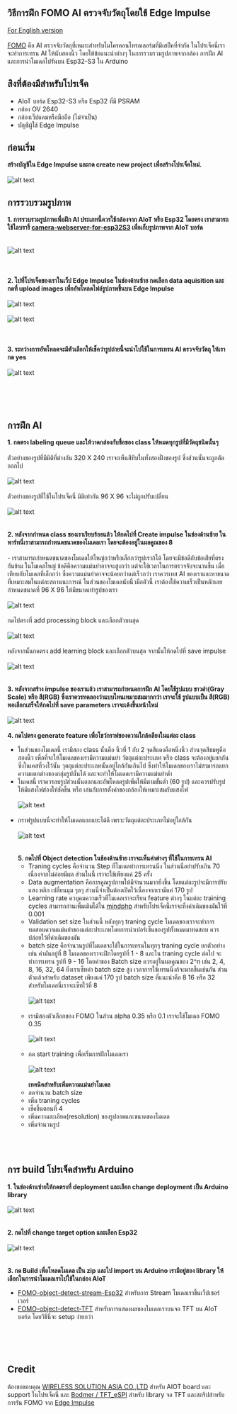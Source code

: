 
## วิธีการฝึก FOMO AI ตรวจจับวัตถุโดยใช้ Edge Impulse
 [For English version](https://github.com/San279/AIoT_Board/blob/main/Readme.md)
 <br/>
 <br/>
  [FOMO](https://docs.edgeimpulse.com/docs/edge-impulse-studio/learning-blocks/object-detection/fomo-object-detection-for-constrained-devices) คือ AI ตรวจจับวัตถุที่เหมาะสำหรับไมโครคอนโทรลเลอร์มที่มีเสป็คที่จำกัด ในโปรเจ็คนี่เราจะทำการเทรน AI ให้นับสองนิ้ว โดยให้ข้อแนะนำต่างๆ ในการรวบรวมรูปภาพจากกล้อง การฝึก AI และการนำโมเดลไปรันบน Esp32-S3 ใน Arduino
<br/>
## สิงที่ต้องมีสำหรับโปรเจ็ค
 - AIoT บอร์ด Esp32-S3 หรือ Esp32 ที่มี PSRAM
 - กล้อง OV 2640
 - กล้องเว็ปแคมหรือมือถือ (ไม่จำเป็น)
 - บัญชีผู้ใช้ Edge Impulse
## ก่อนเริ่ม
  <strong> สร้างบัญชีใน Edge Impulse และกด create new project เพื่อสร้างโปรเจ็คใหม่. </strong> 
  <br/> <br/>
  ![alt text](/Images_for_readme/create_new_project.PNG)
<br/>
## การรวบรวมรูปภาพ
  <strong> 1. การรวบรวมรูปภาพเพื่อฝึก AI ประเภทนี้ควรใช้กล้องจาก AIoT หรือ Esp32 โดยตรง เราสามารถใช้ไลบรารี่ [camera-webserver-for-esp32S3](https://github.com/San279/AIoT_Board/blob/main/camera-webserver-for-esp32S3/README-th.md) เพื่อเก็บรูปภาพจาก AIoT บอร์ด </strong>
<br/><br/>   
  ![alt text](/Images_for_readme/webserver.PNG)
<br/> <br/> <br/><br/>
 <strong>2. ไปที่โปรเจ็คของเราในเว็ป Edge Impulse ในช่องด้านซ้าย กดเลือก data aquisition และกดที่ upload images เพื่ออัพโหลดไฟล์รูปภาพขึ้นบน Edge Impulse</strong>
 <br/> <br/> 
 ![alt text](/Images_for_readme/add_data.PNG)
  <br/> <br/>
![alt text](/Images_for_readme/upload_data.PNG)
  <br/> <br/> <br/> <br/> 
 <strong>3. ระหว่างการอัพโหลดจะมีตัวเลือกให้เช็คว่ารูปถ่ายนี้จะนำไปใช้ในการเทรน AI ตรวจจับวัตถุ ให้เรากด yes</strong>
  <br/> <br/> 
![alt text](/Images_for_readme/object_detection_tab..PNG)
  <br/> <br/>  <br/> <br/> <br/> 
## การฝึก AI 
  <strong> 1. กดตรง labeling queue และให้วาดกล่องกับชื่อของ class ให้หมดทุกรูปที่มีวัตถุชนิดนั้นๆ </strong>
     <br/> <br/>
ตัวอย่างของรูปที่มีมิติที่ต่างกัน 320 X 240 เราจะเห็นสีทึบในทั้งสองฝั่งของรูป ซึ่งส่วนนั้นจะถูกตัดออกไป 
 <br/> <br/>
   ![alt text](/Images_for_readme/label_320.PNG)
    <br/> <br/>
ตัวอย่างของรูปที่ใช้ในโปรเจ็คนี่ มิติเท่ากัน 96 X 96 จะไม่ถูกปรับเปลี่ยน
  <br/> <br/>
   ![alt text](/Images_for_readme/label_96.PNG)
<br/> <br/> <br/>
 <strong> 2. หลังจากกำหนด class ของเราเรียบร้อยแล้ว ให้กดไปที่ Create impulse ในช่องด้านซ้าย ในพาร์ทนี่เราสามารถกำหนดขนาดของโมเดลเรา โดยจะต้องอยู่ในผลคูณของ 8 </strong>
    <br/><br/>
    - เราสามารถกำหนดขนาดของโมเดลให้ใหญ่กว่าหรือเล็กกว่ารูปเราก้ได้ โดยจะมีข้อดีกับข้อเสียที่ตรงกันข้าม ในโมเดลใหญ่ ข้อดีคือความแม่นยำอาจจะสูงกว่า แต่จะใช้เวลาในการตรวจจับจะนานขึ้น เมื่อเทียบกับโมเดลที่เล็กกว่า ซึ่งความแม่นยำอาจจะน้อยกว่าแต่เร็วกว่า เราควรเทส AI ของเราและหาขนาดที่เหมาะสมในแต่ละสถานนะการณ์ ในส่วนของโมเดลนับนิ้วมือตัวนี้ เราต้องใช้ความเร็วเป็นหลักเลยกำหนดขนาดที่ 96 X 96 ให้มีขนาดเท่ารูปของเรา 
 <br/> <br/>
 ![alt text](/Images_for_readme/input_size.PNG)
<br/> <br/>
กดไปตรงที่ add processing block และเลือกตัวบนสุด
<br/> <br/>
 ![alt text](/Images_for_readme/add_processing.PNG)
<br/><br/>
หลังจากนั้นกดตรง add learning block และเลือกตัวบนสุด จากนั้นให้กดไปที่ save impulse
 <br/> <br/>
 ![alt text](/Images_for_readme/learning_block.PNG)
<br/><br/> <br/>
<strong> 3. หลังจากสร้าง impulse ของเราแล้ว เราสามารถกำหนดการฝึก AI โดยใช้รูปแบบ ขาวดำ(Gray Scale) หรือ สี(RGB) ซึ่งเราควรทดลองว่าแบบไหนเหมาะสมมากกว่า เราจะใช้ รูปแบบเป็น สี(RGB) พอเลือกเสร็จให้กดไปที่ save parameters เราจะเด้งขึ้นหน้าใหม่</strong>
<br/>  <br/>
 ![alt text](/Images_for_readme/rgb.PNG)
<br/> <br/>
<strong> 4. กดไปตรง generate feature เพื่อโชว์กราฟของความใกล้คลียงในแต่ละ class </strong>
 - ในส่วนของโมเดลนี้ เรามีสอง class นั้นคือ นิ้วที่ 1 กับ 2 จุดสีแดงคือหนึ่งนิ้ว ส่วนจุดสีชมพูคือสองนิ้ว เพื่อที่จะให้โมเดลของเรามีความแม่นยำ วัตถุแต่ละประเภท หรือ class จะต้องอยู่แยกกัน ซึ่งในเคสที่วงใว้นั้น วุตถุแต่ละประเภทนั้นอยู่ไกล้กันเกินไป ซึ่งทำให้โมเดลของเราไม่สามารถแยกความแตกต่างของกลุ่มรูปนั้นได้ และจะทำให้โมเดลเรามีความแม่นยำต่ำ
 - ในเคสนี้ เราควรลบรูปส่วนนั้นออกและอัพโหลดรูปเพิ่มให้มีตามขั้นต่ำ (60 รูป) และควรปรับรูปให้มีแสงไฟส่องให้ชัดขึ้น หรือ เล่นกับการตั้งค่าของกล้องให้เหมาะสมกับแสงไฟ
<br/><br/>
 ![alt text](/Images_for_readme/feature_unedit.PNG)
<br/> <br/>
- กราฟรูปแบบนี่จะทำให้โมเดลแยกแยะได้ดี เพราะวัตถุแต่ละประเภทไม่อยู่ใกล้กัน
 <br/> <br/>
 ![alt text](/Images_for_readme/feature_edited.PNG)
<br/><br/> <br/>
<strong> 5. กดไปที่ Object detection ในช้องด้านซ้าย เราจะเห็นค่าต่างๆ ที่ใช้ในการเทรน AI </strong>
  - Traning cycles คือจำนวน Step ที่โมเดลทำการเทรนนิ่ง ในส่วนนี่อย่าปรับเกิน 70 เนื่องจากไม่ค่อยมีผล ส่วนในนี้ เราจะใช้เพียงแค่ 25 ครั้ง
  - Data augmentation คือการคูณรูปภาพให้มีจำนวนมากยิ่งขึ้น โดยแต่ละรูปจะมีการปรับแสง พลิก เปลี่ยนมุม ๆลๆ ส่วนนี่จำเป็นต้องเปิดใว้เนื่องจากเรามีแค่ 170 รูป
  - Learning rate ควบุคมความเร็วที่โมเดลเราจะเรียน feature ต่างๆ ในแต่ละ training cycles สามารถอ่านเพื่มเติมได้ใน [mindphp](https://www.mindphp.com/%E0%B8%9A%E0%B8%97%E0%B9%80%E0%B8%A3%E0%B8%B5%E0%B8%A2%E0%B8%99%E0%B8%AD%E0%B8%AD%E0%B8%99%E0%B9%84%E0%B8%A5%E0%B8%99%E0%B9%8C/python-tensorflow/8491-what-is-the-learning-rate.html) สำหรับโปรเจ็คนี้เราจะทิ้งค่าเดิมของมันใว้ที่ 0.001
  - Validation set size ในส่วนนี้ หลังทุกๆ traning cycle โมเดลของเราจะทำการทดสอบความแม่นยำของแต่ละประเภทโดยการนำเปอร์เซ็นของรูปทั้งหมดมาทดสอบ ควรปล่อยใว้ที่ค่าเดิมของมัน
  - batch size คือจำนวนรูปที่โมเดลจะใช้ในการเทรนในทุกๆ traning cycle ยกตัวอย่างเช่น ค่ามันอยู่ที่ 8 โมเดลของเราจะฝึกโดยรูปที่ 1 - 8 และใน traning cycle ต่อไป จะทำการเทรน รูปที 9 - 16 โดยค่าของ Batch size ควรอยู่ในผลคูณของ 2^n เช่น 2, 4, 8, 16, 32, 64 ยิ่งเราเซ็ทค่า batch size สูง เวลาการใช้เทรนนิ่งก้จะมากขึ้นเช่นกัน ส่วนตัวแล้วสำหรับ dataset เพียงแค่ 170 รูป batch size ที่แนะนำคือ 8 16 หรือ 32 สำหรับโมเดลนี่เราจะเซ็ทใว้ที่ 8 
<br/><br/>
 ![alt text](/Images_for_readme/best_setting.PNG)
<br/><br/>
  - เรามีสองตัวเลือกของ FOMO ในส่วน alpha 0.35 หรือ 0.1 เราจะใช้โมเดล FOMO 0.35
<br/><br/>
   ![alt text](/Images_for_readme/model_choice.PNG)
<br/><br/>
  - กด start training เพื่อเริ่มการฝึกโมเดลเรา
     <br/><br/>
   ![alt text](/Images_for_readme/100.PNG)
  <br/><br/>
  <strong> เทคนิคสำหรับเพิ่มความแม่นยำโมเดล </strong>
  - ลดจำนวน batch size
  - เพิ่ม traning cycles
  - เช็คขึ้นตอนที่ 4
  - เพิ่มความละเอียด(resolution) ของรูปถาพและขนาดของโมเดล
  - เพิ่มจำนวนรูป
  <br/><br/><br/><br/>
## การ build โปรเจ็คสำหรับ Arduino
  <strong> 1. ในช่องด้านซ่ายให้กดตรงที่ deployment และเลือก change deployment เป็น Arduino library </strong>
    <br/> <br/>
   ![alt text](/Images_for_readme/deployment1.PNG)
   <br/><br/><br/>
  <strong> 2. กดไปที่ change target option และเลือก Esp32 </strong>
   <br/> <br/>
   ![alt text](/Images_for_readme/deployment2.PNG)
   <br/> <br/><br/>
  <strong> 3. กด Build เพื่อโหลดโมเดล เป็น zip และไป import บน Arduino เรามีอยู่สอง library ให้เลือกในการนำโมเดลเราไปใช้ในกล่อง AIoT  </strong>
- [FOMO-object-detect-stream-Esp32](https://github.com/San279/AIoT_Board/blob/main/object-detect-FOMO-stream-Esp32/Readme-th.md) สำหรับการ Stream โมเดลเราขึ้นเว็ปเซอร์เวอร์ 
- [FOMO-object-detect-TFT](https://github.com/San279/AIoT_Board/blob/main/object-detect-FOMO-TFT-Esp32/README-th.md) สำหรับการแสดงผลของโมเดลเราบนจอ TFT บน AIoT บอร์ด โดยวิธีนี่จะ setup ง่ายกว่า
 <br/><br/><br/><br/><br/>
## Credit
ต้องขอขอบคุณ [WIRELESS SOLUTION ASIA CO.,LTD](https://wirelesssolution.asia/) สำหรับ AIOT board และ support ในโปรเจ็คนี่ และ [Bodmer / TFT_eSPI](https://github.com/Bodmer/TFT_eSPI/blob/master/README.md) สำหรับ library จอ TFT และสกริปสำหรับการรัน FOMO จาก [Edge Impulse](https://edge-impulse.gitbook.io/docs/edge-impulse-studio/learning-blocks/object-detection/fomo-object-detection-for-constrained-devices) 
